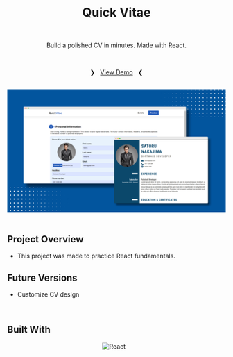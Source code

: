<br>
<div align="center">
    <h1>Quick Vitae</h1>
<br>

Build a polished CV in minutes. Made with React.

<br>
  <p>
    ❯ &nbsp;
    <a href="https://quick-vitae.vercel.app/">View Demo</a>
     &nbsp; ❮
  </p>
</div>

<br>

<div align='center'>
<img src='./mvp0.png' alt='Desktop preview'>
</div>

<br>

## Project Overview

- This project was made to practice React fundamentals.

## Future Versions

- Customize CV design

<br>

## Built With

<div align=center>

![React](https://img.shields.io/badge/react-%2320232a.svg?style=for-the-badge&logo=react&logoColor=%2361DAFB) &nbsp;&nbsp;

</div>

<br>
